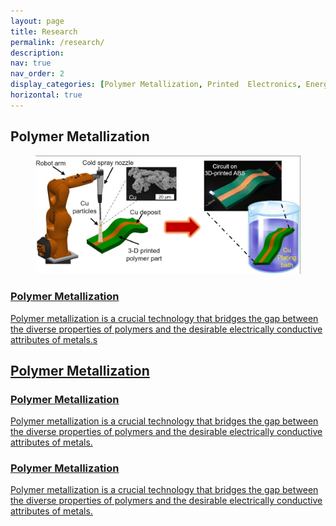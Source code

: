```yaml
---
layout: page
title: Research
permalink: /research/
description: 
nav: true
nav_order: 2
display_categories: [Polymer Metallization, Printed  Electronics, Energy Devices, Spray Modeling]
horizontal: true
---
```


<div class="projects">
  <!-- Display categorized projects -->
  <h2 class="category">Polymer Metallization</h2>
  <!-- Generate cards for each project -->
  <div class="container">
    <!-- Change the layout of horizontal cards: 1x1 vs. 1x2 per row -->
    <!-- <div class="row row-cols-2"> -->
    <div class="row row-cols-1">
<div class="card-item col">
<a href="https://semi-lab.github.io/projects/Polymer_metallization/"><div class="card hoverable">
      <div class="row g-0">
<div class="card-img col-md-4">
          <figure>
   <picture>
    <!-- Add source element for responsive images -->
    <source media="(max-width: 600px)" srcset="/assets/img/ACS_cover1.jpg">
    <!-- Fallback to the original file -->
    <img src="/assets/img/ACS_cover1.jpg" width="auto" height="auto" alt="project thumbnail" onerror="this.onerror=null; this.remove();">
  </picture>
</figure>
        </div>
        <div class="col-md-8">
<div class="card-body">
            <h3 class="card-title">Polymer Metallization
</h3>
            <p class="card-text">Polymer metallization is a crucial technology that bridges the gap between the diverse properties of polymers and the desirable electrically conductive attributes of metals.s
</p>
            <div class="row ml-1 mr-1 p-0"></div>
          </div>
        </div>
      </div>
    </div>
  </a>
</div>
<div class="card-item col">
<a href="https://semi-lab.github.io/projects/Polymer_metallization/"><div class="card hoverable">
      <div class="row g-0">
<div class="card-img col-md-4">


<!-- 2nd card (project) -->

<div class="projects">
  <!-- Display categorized projects -->
  <h2 class="category">Polymer Metallization</h2>
  <!-- Generate cards for each project -->
  <div class="container">
    <!-- Change the layout of horizontal cards: 1x1 vs. 1x2 per row -->
    <div class="row row-cols-1">
      <div class="card-item col">
        <a href="https://semi-lab.github.io/projects/Polymer_metallization/">
          <div class="card hoverable">
            <div class="row g-0">
              <div class="col-md-8"> <!-- Set to col-md-8 for full column width -->
                <div class="card-body">
                  <h3 class="card-title">Polymer Metallization</h3>
                  <p class="card-text">Polymer metallization is a crucial technology that bridges the gap between the diverse properties of polymers and the desirable electrically conductive attributes of metals.</p>
                  <div class="row ml-1 mr-1 p-0"></div>
                </div>
              </div>
            </div>
          </div>
        </a>
      </div>
      <div class="card-item col">
        <a href="https://semi-lab.github.io/projects/Polymer_metallization/">
          <div class="card hoverable">
            <div class="row g-0">
              <div class="col-md-8"> <!-- Set to col-md-8 for full column width -->
                <div class="card-body">
                  <h3 class="card-title">Polymer Metallization</h3>
                  <p class="card-text">Polymer metallization is a crucial technology that bridges the gap between the diverse properties of polymers and the desirable electrically conductive attributes of metals.</p>
                  <div class="row ml-1 mr-1 p-0"></div>
                </div>
              </div>
            </div>
          </div>
        </a>
      </div>
    </div>
  </div>
</div>



